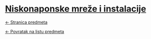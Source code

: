 # [Niskonaponske mreže i instalacije](https://www.github.com/studosi-fer/NMI)
[<- Stranica predmeta](https://www.fer.unizg.hr/predmet/nmi)

[<- Povratak na listu predmeta](https://www.github.com/studosi/FER)